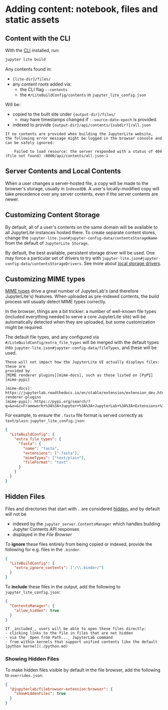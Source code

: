# Adding content: notebook, files and static assets

## Content with the CLI

With the [CLI](../../reference/cli.ipynb) installed, run:

```bash
jupyter lite build
```

Any contents found in:

- `{lite-dir}/files/`
- any _content roots_ added via:
  - the CLI flag `--contents`
  - the `#/LiteBuildConfig/contents` in `jupyter_lite_config.json`

Will be:

- copied to the built site under `{output-dir}/files/`
  - may have timestamps changed if `--source-date-epoch` is provided.
- indexed to provide `{output-dir}/api/contents/{subdir?}/all.json`

```{note}
If no contents are provided when building the JupyterLite website,
the following error message might be logged in the browser console and can be safely ignored:

    Failed to load resource: the server responded with a status of 404 (File not found) :8000/api/contents/all.json:1

```

## Server Contents and Local Contents

When a user changes a server-hosted file, a copy will be made to the browser's storage,
usually in `IndexedDB`. A user's locally-modified copy will take precedence over any
server contents, even if the server contents are newer.

## Customizing Content Storage

By default, all of a user's contents on the same domain will be available to all
JupyterLite instances hosted there. To create separate content stores, change the
`jupyter-lite.json#jupyter-config-data/contentsStorageName` from the default of
`JupyterLite Storage`.

By default, the best available, persistent storage driver will be used. One may force a
particular set of drivers to try with
`jupyter-lite.json#jupyter-config-data/contentsStorageDrivers`. See more about
[local storage drivers](../configure/storage.md).

## Customizing MIME types

[MIME types](https://developer.mozilla.org/en-US/docs/Web/HTTP/Basics_of_HTTP/MIME_types)
drive a great number of JupyterLab's (and therefore JupyterLite's) features. When
uploaded as pre-indexed contents, the build process will usually detect MIME types
correctly.

In the browser, things are a bit trickier: a number of well-known file types (included
everything needed to serve a core JupyterLite site) will be automatically detected when
they are uploaded, but some customization might be required.

The default file types, and any configured via `#/LiteBuildConfig/extra_file_types` will
be merged with the default types into `jupyter-lite.json#jupyter-config-data/fileTypes`,
and these will be used.

```{note}
These will not impact how the JupyterLite UI actually displays files: these are
provided by
[MIME renderer plugins][mime-docs], such as those listed on [PyPI][mime-pypi]

[mime-docs]: https://jupyterlab.readthedocs.io/en/stable/extension/extension_dev.html#mime-renderer-plugins
[mime-pypi]: https://pypi.org/search/?q=&o=&c=Framework+%3A%3A+Jupyter+%3A%3A+JupyterLab+%3A%3A+Extensions+%3A%3A+Mime+Renderers
```

For example, to ensure the `.fasta` file format is served correctly as `text/plain`:
`jupyter_lite_config.json`:

```json
{
  "LiteBuildConfig": {
    "extra_file_types": {
      "fasta": {
        "name": "fasta",
        "extensions": [".fasta"],
        "mimeTypes": ["text/plain"],
        "fileFormat": "text"
      }
    }
  }
}
```

## Hidden Files

Files and directories that start with `.` are considered
[hidden](https://jupyterlab.readthedocs.io/en/stable/user/files.html#displaying-hidden-files),
and by default will not be

- indexed by the `jupyter_server.ContentsManager` which handles building Jupyter
  Contents API responses
- displayed in the _File Browser_

To **ignore** these files entirely from being copied or indexed, provide the following
for e.g. files in the `.binder`.

```json
{
  "LiteBuildConfig": {
    "extra_ignore_contents": ["/\\.binder/"]
  }
}
```

To **include** these files in the output, add the following to
`jupyter_lite_config.json`:

```json
{
  "ContentsManager": {
    "allow_hidden": true
  }
}
```

```{note}
If _included_, users will be able to open these files directly:
- clicking links to the file in files that are not hidden
- via the _Open from Path..._ JupyterLab command
- from within kernels that support unified contents like the default [python kernel](./python.md)
```

### Showing Hidden Files

To make hidden files visible by default in the file browser, add the following to
`overrides.json`:

```json
{
  "@jupyterlab/filebrowser-extension:browser": {
    "showHiddenFiles": true
  }
}
```
